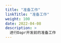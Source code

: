 ```yaml
---
title: "准备工作"
linkTitle: "准备工作"
weight: 100
date: 2022-04-08
description: >
  进行Dapr开发前的准备工作
---
```


